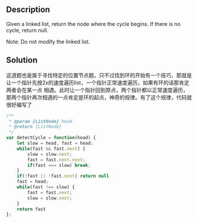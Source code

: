 ## Description

Given a linked list, return the node where the cycle begins. If there is no cycle, return null.

Note: Do not modify the linked list.

## Solution

这道题也是属于寻找特定的位置节点题。只不过找到环的开始有一个技巧，那就是让一个指针先按2x的速度遍历list，一个指针正常速度遍历，如果有环的话那肯定两者会在某一点
相遇。此时让一个指针回到原点，两个指针都以正常速度遍历，那两个指针再次相遇的一点肯定是环的起点，神奇的规律。有了这个规律，代码就很好编写了

```js
/**
 * @param {ListNode} head
 * @return {ListNode}
 */
var detectCycle = function(head) {
    let slow = head, fast = head;
    while(fast && fast.next) {
        slow = slow.next;
        fast = fast.next.next;
        if(fast === slow) break;
    }
    if(!fast || !fast.next) return null
    fast = head;
    while(fast !== slow) {
        fast = fast.next;
        slow = slow.next;
    }
    return fast
};
```